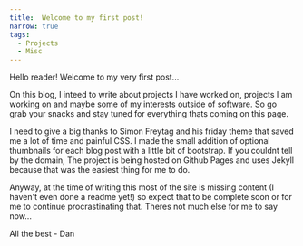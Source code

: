 ```yaml
---
title:  Welcome to my first post!
narrow: true
tags:
  - Projects
  - Misc
---
```


Hello reader! Welcome to my very first post...

<!--more-->

On this blog, I inteed to write about projects I have worked on, projects I am working on and maybe some of my interests outside of software. So go grab your snacks and stay tuned for everything thats coming on this page.

I need to give a big thanks to Simon Freytag and his friday theme that saved me a lot of time and painful CSS. I made the small addition of optional thumbnails for each blog post with a little bit of bootstrap. If you couldnt tell by the domain, The project is being hosted on Github Pages and uses Jekyll because that was the easiest thing for me to do.

Anyway, at the time of writing this most of the site is missing content (I haven't even done a readme yet!) so expect that to be complete soon or for me to continue procrastinating that. Theres not much else for me to say now... 

All the best
 \- Dan